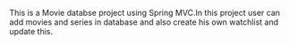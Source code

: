This is a Movie databse project using Spring MVC.In this project user can add movies and series in database and also create his own watchlist and update this.
